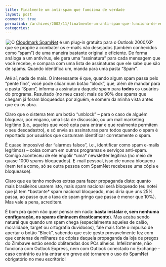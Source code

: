 ```yaml
---
title: Finalmente um anti-spam que funciona de verdade
layout: post
comments: true
permalink: /archives/2002/11/finalmente-um-anti-spam-que-funciona-de-verdade.html/
categories:
---
```

<img src="/img/blig/spam\_monty\_python.gif" align="left" hspace="2">O <a href="http://www.cloudmark.com/products/spamnet/">Cloudmark SpamNet</a> é um plug-in gratuito para o Outlook 2000/XP que se propõe a combater os e-mails não desejados (também conhecidos como &#8220;spam&#8221;) de uma maneira bastante original e eficiente. De forma análoga a um antivírus, ele gera uma &#8220;assinatura&#8221; para cada mensagem que você recebe, e compara com uma lista de assinaturas que ele sabe que são de spams. Quando identifica um, manda para uma pasta &#8220;Spam&#8221;.

Até aí, nada de mais. O interessante é que, quando algum spam passa pelo &#8220;pente fino&#8221;, você pode clicar num botão &#8220;block&#8221;, que, além de mandar para a pasta &#8220;Spam&#8221;, informa a assinatura daquele spam para **todos** os usuários do programa. Resultado (no meu caso): mais de 90% dos spams que chegam já foram bloqueados por alguém, e somem da minha vista antes que eu os abra.

Claro que o sistema tem um botão &#8220;unblock&#8221; &#8211; para o caso de alguém bloquear, por engano, uma lista de discussão, ou um mail marketing legítimo (i.e., aqueles que você opta para entrar e que realmente permitem o seu descadastro), e só envia as assinaturas para todos quando o spam é reportado por usuários que costumam identificar corretamente o spam.

É quase impossível dar &#8220;alarmes falsos&#8221;, i.e., identificar como spam e-mails legítimos) &#8211; coisa comum em outros programas e serviços anti-spam. Comigo aconteceu de ele engolir \*uma\* newsletter legítima (no meio de quase 1000 spams bloqueados). E-mail pessoal, isso ele nunca bloqueou (nem teria como, só se outra pessoa com SpamNet recebesse uma cópia e bloqueasse).

Claro que eu tenho motivos extras para fazer propaganda disto: quanto mais brasileiros usarem isto, mais spam nacional será bloqueado (eu notei que já tem \*bastante\* spam nacional bloqueado, mas diria que uns 25% passa, ao passo que a taxa de spam gringo que passa é menor que 10%). Mas vale a pena, acreditem.

É bom pra quem não quer pensar em nada: **basta instalar e, sem nenhuma configuração, os spams diminuem drasticamente**). Mas acaba sendo natural que quando um spam chega (especialmente aqueles de calão, moralidade, target ou ortografia duvidosos), fale mais forte o impulso de apertar o botão &#8220;Block&#8221;, sabendo que este gesto provavelmente fez com que centenas de milhares de cópias daquela propaganda da loja de pregos do Zimbawe estão sendo obliteradas dos PCs alheios. Infelizmente, não funciona com Outlook Express, nem com Outlook conectado no Exchange &#8211; caso contrário eu iria entrar em greve até tornarem o uso do SpamNet obrigatório no meu escritório!
